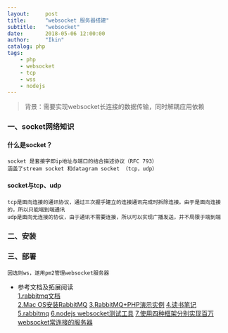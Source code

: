 ```yaml
---
layout:     post
title:      "websocket 服务器搭建"
subtitle:   "websocket"
date:       2018-05-06 12:00:00
author:     "Ikin"
catalog: php
tags:
    - php
    - websocket
    - tcp
    - wss
    - nodejs
---
```

> 背景：需要实现websocket长连接的数据传输，同时解耦应用依赖

### 一、socket网络知识
#### 什么是socket？    
    socket 是套接字即ip地址与端口的结合描述协议（RFC 793） 
    涵盖了stream socket 和datagram socket （tcp，udp） 
#### socket与tcp、udp
    tcp是面向连接的通讯协议，通过三次握手建立的连接通讯完成时拆除连接。由于是面向连接的，所以只能端到端通讯
    udp是面向无连接的协议，由于通讯不需要连接，所以可以实现广播发送，并不局限于端到端
### 二、安装

### 三、部署
`因选则ws，遂用pm2管理websocket服务器`

* 参考文档及拓展阅读  
[1.rabbitmq文档](https://rabbitmq.shujuwajue.com/tutorials_with_php/[3]Publish_Subscribe.md.html)  
[2.Mac OS安装RabbitMQ](https://blog.csdn.net/u011186019/article/details/70918288)
[3.RabbitMQ+PHP演示实例](https://www.cnblogs.com/miketwais/p/RabbitMQ.html)
[4.读书笔记](https://laravelacademy.org/resources/notebook)
[5.rabbitmq](http://www.php.cn/php-weizijiaocheng-375956.html)
[6.nodejs websocket测试工具](https://blog.csdn.net/dai_jing/article/details/52095974)
[7.使用四种框架分别实现百万websocket常连接的服务器](https://colobu.com/2015/05/22/implement-C1000K-servers-by-spray-netty-undertow-and-node-js/#node-js)